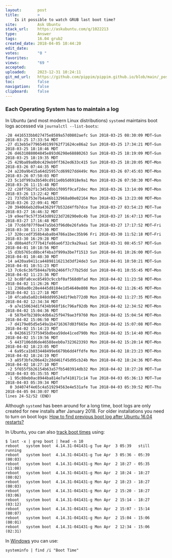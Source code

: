 ```yaml
---
layout:       post
title:        >
    Is it possible to watch GRUB last boot time?
site:         Ask Ubuntu
stack_url:    https://askubuntu.com/q/1022213
type:         Answer
tags:         16.04 grub2
created_date: 2018-04-05 10:44:20
edit_date:    
votes:        "0 "
favorites:    
views:        "69 "
accepted:     
uploaded:     2023-12-31 10:24:11
git_md_url:   https://github.com/pippim/pippim.github.io/blob/main/_posts/2018/2018-04-05-Is-it-possible-to-watch-GRUB-last-boot-time_.md
toc:          false
navigation:   false
clipboard:    false
---
```


### Each Operating System has to maintain a log

In Ubuntu (and most modern Linux distributions) `systemd` maintains boot logs accessed via `journalctl --list-boots`:

``` 
-28 4416533bb027475e8589a57d0802aefc Sun 2018-03-25 08:30:09 MDT—Sun 2018-03-25 17:33:54 MDT
-27 d13eb5e7796540199762f71624ce86a2 Sun 2018-03-25 17:34:21 MDT—Sun 2018-03-25 18:18:46 MDT
-26 d4631088004845e893d6298e68880263 Sun 2018-03-25 18:19:09 MDT—Sun 2018-03-25 18:19:35 MDT
-25 429ba89a0b0c429eb9ff362ed633c415 Sun 2018-03-25 18:20:05 MDT—Mon 2018-03-26 07:44:35 MDT
-24 a220a9b415a64d25957cd69927dd449c Mon 2018-03-26 07:45:03 MDT—Mon 2018-03-26 07:50:03 MDT
-23 5c1df993a3b540cd911e0b5d6918e9a1 Mon 2018-03-26 07:50:30 MDT—Mon 2018-03-26 11:15:48 MDT
-22 c28ff5b2f1c3453dbb1f095f9caf2dec Mon 2018-03-26 13:14:09 MDT—Mon 2018-03-26 13:22:42 MDT
-21 737d5b753e7b4a46b132968a00e02164 Mon 2018-03-26 13:23:08 MDT—Mon 2018-03-26 22:09:41 MDT
-20 394066eb2d9a43629f7b532d4ffb7dce Tue 2018-03-27 03:54:23 MDT—Tue 2018-03-27 16:46:32 MDT
-19 e9eef9c57f3543d09223d720290e0c4b Tue 2018-03-27 16:47:13 MDT—Tue 2018-03-27 17:16:48 MDT
-18 77c66f077f0e47a5b63f96d0e26fa9da Tue 2018-03-27 17:17:52 MDT—Fri 2018-03-30 11:17:30 MDT
-17 320ccedf358b4aba8b4786a1bec35b96 Fri 2018-03-30 11:52:18 MDT—Fri 2018-03-30 16:29:28 MDT
-16 d80a4dfc777b41fe86ae6f32c9a29aa1 Sat 2018-03-31 08:45:57 MDT—Sun 2018-04-01 10:18:56 MDT
-15 d3b5765cd8bc4f4ba3f999a3be7f1513 Sun 2018-04-01 10:26:00 MDT—Sun 2018-04-01 10:48:30 MDT
-14 a420aa9411ca44898116213d3df24de3 Sun 2018-04-01 10:50:21 MDT—Sun 2018-04-01 10:51:23 MDT
-13 7c6c6c36f5844a7b9b2466f7c77b25dd Sun 2018-04-01 10:55:45 MDT—Mon 2018-04-02 11:23:36 MDT
-12 bcd8fa0cec85493c9ccbf0af568d0fad Mon 2018-04-02 11:23:58 MDT—Mon 2018-04-02 11:26:26 MDT
-11 2368ad0c28e4445d8184e1d54640e808 Mon 2018-04-02 11:26:45 MDT—Mon 2018-04-02 11:27:18 MDT
-10 4fca0a5a02c848dd99524d1f9eb772d0 Mon 2018-04-02 11:27:35 MDT—Mon 2018-04-02 12:34:34 MDT
 -9 a7e150634d1f434b968f16c796af92db Mon 2018-04-02 12:34:52 MDT—Mon 2018-04-02 15:04:36 MDT
 -8 587b4fb2389c4db6a25f9479ae3f9760 Mon 2018-04-02 15:04:54 MDT—Mon 2018-04-02 15:06:50 MDT
 -7 d4179e05d5e549a1b4716367d03f665e Mon 2018-04-02 15:07:08 MDT—Mon 2018-04-02 15:14:23 MDT
 -6 04266157375945bdbea59de41ced790b Mon 2018-04-02 15:14:40 MDT—Mon 2018-04-02 15:19:56 MDT
 -5 4437106dd6de46588eeb0a7323623393 Mon 2018-04-02 15:20:14 MDT—Mon 2018-04-02 18:23:05 MDT
 -4 6a95ca1b033448499e6679b6dd4ffdfe Mon 2018-04-02 18:23:23 MDT—Mon 2018-04-02 18:24:19 MDT
 -3 a85f3bfe206e42c28d461f45d95cb24b Mon 2018-04-02 18:24:36 MDT—Mon 2018-04-02 18:27:10 MDT
 -2 5f655f5b26154b63a57fb5403914db32 Mon 2018-04-02 18:27:28 MDT—Tue 2018-04-03 05:35:55 MDT
 -1 95c80eb0ac8944ba814e7af410171c14 Tue 2018-04-03 05:36:13 MDT—Tue 2018-04-03 05:39:34 MDT
  0 3d4074f4e65c4a519294563e4e531afe Tue 2018-04-03 05:39:52 MDT—Thu 2018-04-05 04:30:07 MDT
lines 24-52/52 (END)
```

Although `systemd` has been around for a long time, boot logs are only created for new installs after January 2018. For older installations you need to turn on boot logs: [How to find previous boot log after Ubuntu 16.04 restarts?][1]

In Ubuntu, you can also [track boot times][2] using:

``` 
$ last -x | grep boot | head -n 10
reboot   system boot  4.14.31-041431-g Tue Apr  3 05:39   still running
reboot   system boot  4.14.31-041431-g Tue Apr  3 05:36 - 05:39  (00:03)
reboot   system boot  4.14.31-041431-g Mon Apr  2 18:27 - 05:35  (11:08)
reboot   system boot  4.14.31-041431-g Mon Apr  2 18:24 - 18:27  (00:02)
reboot   system boot  4.14.31-041431-g Mon Apr  2 18:23 - 18:27  (00:03)
reboot   system boot  4.14.31-041431-g Mon Apr  2 15:20 - 18:27  (03:06)
reboot   system boot  4.14.31-041431-g Mon Apr  2 15:14 - 18:27  (03:12)
reboot   system boot  4.14.31-041431-g Mon Apr  2 15:07 - 15:14  (00:07)
reboot   system boot  4.14.31-041431-g Mon Apr  2 15:04 - 15:06  (00:01)
reboot   system boot  4.14.31-041431-g Mon Apr  2 12:34 - 15:06  (02:31)
```

In [Windows][3] you can use:

``` 
systeminfo | find /i "Boot Time"
```


  [1]: https://askubuntu.com/questions/765315/how-to-find-previous-boot-log-after-ubuntu-16-04-restarts
  [2]: https://askubuntu.com/questions/37132/how-do-i-find-the-last-logged-system-boot-and-shutdown-times
  [3]: https://superuser.com/questions/523726/how-can-i-find-out-when-windows-was-last-restarted?utm_medium=organic&utm_source=google_rich_qa&utm_campaign=google_rich_qa
